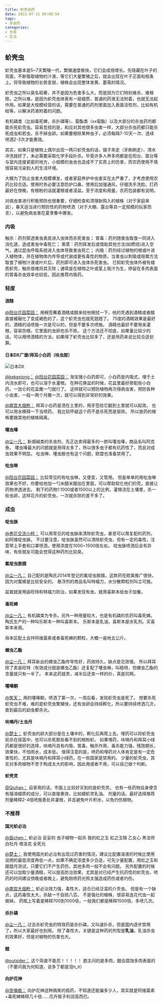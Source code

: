 ```yaml
---
title: 蚧壳虫药
date: 2022-07-31 09:08:54
tags:
- 杀虫药
categories:
- 仓库
- 生活
---
```

<!--more-->

## 蚧壳虫

蚧壳虫基本是5~7天繁殖一代，繁殖速度极快，它们会成倍增长。先隐藏在叶子的背面，不断吸取植物的汁液，等它们大量繁殖之后，就会出现在叶子正面和枝条上。将导致植物的长势变弱，植株会出现整体发黄、萎蔫的情况。

蚧壳虫之所以臭名昭著，并不是因为危害多么大，而是因为它们特别难杀、难根除。之所以难，是因为蚧壳虫体表有一层蜡质，普通的药液无法附着，也就无法起作用。如果是大规模经营的话，需要在普通的药剂里面加入表面活性剂，比如有机硅等，以解决药液附着的问题。

有机磷类（比如毒死蜱，杀扑磷等）、菊酯类（xx菊酯）以及大部分的杀虫药剂都能杀死蚧壳虫。容易忽视的是，和应对其他很多虫害一样，大部分杀虫药都只能杀死成虫和若虫，杀不掉虫卵。如果要根除某种虫子，必须每隔7-10天一次、连续喷洒2-3次才能奏效。

其实，如果只是植物上偶尔出现一两只蚧壳虫的话，镊子夹走（牙刷刷走）、清水冲洗就好了，未必需要采取化学手段扑杀。毕竟许多人养多肉都是在阳台、窗台等与室内连接紧密的地方，小规模的虫虫也造成不了实质上的伤害，而农药使用不慎很容易污染到人的生活环境。

大棚为了防止虫害大规模爆发，或者家庭养护中虫害实在太严重了，才考虑使用农药比较合适。使用时务必要注意防护口鼻，使用后加强通风，仔细洗手洗脸。打药最好在傍晚，有根粉的话就灌根或者浸盆。至于浓度和用量，农药包装都有说明。

对病虫害进行积极预防也很重要，仔细检查和清理新购入的植株（对于家庭来说），春天适当进行预防性的药物喷洒（对于大棚、露台等具一定规模的玩家而言），以避免病虫害在夏季集中爆发。

### 内吸

触杀：药剂穿透害虫表皮进入虫体而杀死害虫；
胃毒：药剂随害虫取食一同进入消化道，造成害虫中毒死亡；
熏蒸：药剂挥发后或借助其他方法(如燃烧)进入空气，通过昆虫呼吸系统进入虫体导致害虫死亡；
内吸：药剂经过植物的根或叶进入植物体，并在植物体内传导或代谢成更有毒性的物质，当害虫以刺吸或咀嚼方法取食了植物汁液或叶片后，药剂即可进入虫体杀死害虫。
已知蚧壳虫体外被有蜡质蚧壳，触杀很难将其灭除；通常是在植物之叶或茎上吸汁为生，停留在多肉表面的胃毒杀虫效率也较低，因此推荐内吸药。

### 轻度

#### 酒精

[@阳台花园菜园：](https://zhuanlan.zhihu.com/p/379428135)
用棉签蘸着酒精或醋来给他擦拭一下，他的壳遇到酒精或者醋直接被融化了变成褐色的了，这个蚧壳虫也就死翘翘了。
75度的酒精效果是最好的，酒精的话喷施一次是可以的，但是不要多次喷施。
酒精也最好不要用来灌根，容易伤根，它里面的虫卵也杀不除。
这个方法还不彻底，如果量比较少的话，可以用喷酒精的方法，如果得了蚧壳虫比较多了，还是用药来说比较合适划算。

#### 日本DX广谱/拜耳小白药（呋虫胺）

![日本DX](https://pica.zhimg.com/9ded9246aa613e1311f4d89cc59168c7_r.jpg?source=1940ef5c)

[@kekexiong：](https://www.zhihu.com/question/28889605/answer/2342309207)
[@阳台花园菜园：](https://zhuanlan.zhihu.com/p/379428135)
淘宝搜小白药即可，小白药是内吸式，埋于土内浇水即可，也可以溶于水灌根。
在种花换盆的时候，花盆里最好掺配些小白药，一加仑的花盆撒一勺就行了。
这样就可以预防植物再次得病虫害，预防各种小虫害，一般一两个月撒一次，就可以得到非常好的效果。

[@南宫大烟枪：](https://www.zhihu.com/question/35148539/answer/62356763)
拜耳小白药是洒在土里的，用牙签给它戳到土里就可以起效。
也可以用水稀释一下当喷药。
我比较怀疑这个药不是杀死而是驱除。
所以放药的植株要跟其他的植株隔离。

#### 噻虫嗪

[@尘一凡：](https://www.zhihu.com/question/28889605/answer/42573193)
新烟碱类的杀虫剂，先正达卖得最多的一款叫噻虫嗪，商品名叫阿克泰。
噻虫嗪最大的问题就是用得太多了，所以很多虫子都有抗药性了，而且对成虫效果不明显。
吡虫啉、噻虫胺也有这个问题，欧盟也准备禁用了。

#### 吡虫啉

[@阳台花园菜园：](https://zhuanlan.zhihu.com/p/379428135)
比较常见的有吡虫啉，又便宜，又管用。
但是单单的用吡虫啉效果也不好，你要给他加一勺米醋米醋加在里面，可以帮助软化他们的壳，直接让药物渗透进去。
剩下的药物1:1000或者1500以上的比例，灌根浇在土壤里，杀一些虫卵，这样花卉的蚧壳虫，一次就杀除的差不多了。

### 成虫

#### 啶虫脒
[@养花交流小柯：](https://zhuanlan.zhihu.com/p/390095454)
可以用常见的啶虫脒来清除蚧壳虫，甚至可以用复配的药剂，如阿维啶虫脒。
不过要注意，啶虫脒虽然可以清除蚧壳虫，但有一定的毒性，注意带上手套和口罩喷洒，使用浓度在1000~1500倍左右。
啶虫脒喷洒后会有异味，有些朋友可能会觉得这种药剂比较臭。

#### 氟啶虫胺腈

[@尘一凡：](https://www.zhihu.com/question/28889605/answer/42573193)
自己配的是陶氏2014年登记的氟啶虫胺腈，这款药在欧美推广很快，因为对蜜蜂是比较安全的。
悬浮剂的商品名叫特福力，水分散颗粒剂叫立可施。

盆栽就是用亩旺特和特福力防治，如果发现有虫，就用喜斯本给虫子加餐。

#### 毒死蜱

[@尘一凡：](https://www.zhihu.com/question/28889605/answer/42573193)
有机磷类为专杀。另外一种用量较大，也是有机磷的农药叫毒死蜱。
陶氏生产的一种叫乐斯本一种叫喜斯本。
乐斯本是乳油，喜斯本是水乳剂。买喜斯本来用。

母本区配土会拌阿维菌素或者毒死蜱的颗粒，大概一亩地五公斤。

#### 螺虫乙酯

[@尘一凡：](https://www.zhihu.com/question/28889605/answer/42573193)
拜耳新出的螺虫乙酯传导性好，药效持久，缺点是见效慢。
所以拜耳除了卖亩旺特（有效成分就是螺虫乙酯）还复配了噻虫啉，叫稳特，但螺虫乙酯的含量就只有一半了。
本来这药就贵，减半后还卖一样的价，真是坑啊。

#### 噻嗪酮

[@笑天：](https://www.zhihu.com/question/28889605/answer/2327827493)
用的噻嗪酮，喷洒了第一次，一周后看，发现蚧壳虫是死了。
想要杀死蚧壳虫不难，难的是蚧壳虫繁殖快，还有虫卵会持续孵化，所以要持续喷洒几次，直到最后的幼虫都杀光。

#### 呋喃丹/土虫丹

[@楚士：](https://www.zhihu.com/question/35148539/answer/69718675)
蚧壳虫的卵大部分是在土壤中的，孵化后再爬上去。埋药可以将蚧壳虫扼杀在摇篮中，也可以杀死那些看不到的根粉蚧。
如果埋药，呋喃丹和拜耳小绿药都是很好的选择，呋喃丹具有内吸、胃毒、触杀作用，毒杀能力强，残效期长，效果快，不怕雨水，成本低。
值得注意的是，喷药和埋药对人体肯定是有一定危害性的，尤其是呋喃丹和拜耳小绿药，在一些国家是禁用的。
少量的蚧壳虫，其实对多肉植物不至于构成太大的影响，因此用或者不用，可以自己做个判断。

#### 蚧壳灵

[@Qiuhan：](https://www.zhihu.com/question/28889605/answer/42454815)
自家用的话，市面上比较好买到的是蚧壳灵。
也有一些药物自身便含有强溶蜡质的成分，可以直接奏效，比如蜡蚧灵乳油。
剂量的话，最好选择推荐剂量稀释2-4倍喷施患处并灌根，并且避免叶片积水，以免灼伤植物。

### 不推荐

#### 国光蚧必治

[@辰chen：](https://www.zhihu.com/question/28889605/answer/42493350)
蚧必治 妥妥的 虫子植物一起杀
我的虹之玉 虹之玉锦 乙女心 黑法师 白牡丹 塔洛克 全死光

[@楚士：](https://www.zhihu.com/question/35148539/answer/69718675)
我使用国光蚧必治有出现过药害的情况，建议比配置溶液的时候比使用说明的最低浓度再低一点，如果不确定浓度多少合适，可先少量配置，用虹之玉和姬胧月测试，只要它们不产生药伤，其他多肉一般不会有问题。
另外配置的时候还可以加取少量酒精，可以提高防治效果，尤其是对已经产生抗药性的蚧壳虫，喷药的时间建议傍晚或者晚上，避免刚喷药光照太强造成药伤或者灼伤。

[@南宫大烟枪：](https://www.zhihu.com/question/35148539/answer/62356763)
蚧必治效力强，毒性大，适合已经泛滥的介壳虫。
但是有一个缺点，这药毒性太大，杀敌一千自损八百。
不是强壮的植株，很容易连花代虫一起做掉。
药瓶上写着是稀释700到1000倍，一般我们都是稀释1500倍，多喷几次。

#### 杀扑磷

[@尘一凡：](https://www.zhihu.com/question/28889605/answer/42573193)
过去杀蚧壳虫的特效药是杀扑磷，又叫速扑杀，但是国内逐步禁用了，所以大家最好也别用。
除了毒性大，关键是这种药的剂型是**乳油**，乳油杀虫的效果好，但是对植物的伤害也大。

#### 醋

[@outsider：](https://www.zhihu.com/question/35148539/answer/80582521)
这个简直不能忍！！！！！
题主问的是多肉，醋会腐蚀多肉表面的（不要问我为何知道，说多了都是泪π_π）

#### 向护花神

[@贪嗔痴：](https://www.zhihu.com/question/28889605/answer/94560061)
向护花神这种搞笑的假药，不知道还能骗多少人，其实就是阿维菌素+毒死蜱稀释几十倍……花卉贩子利润高而已。

